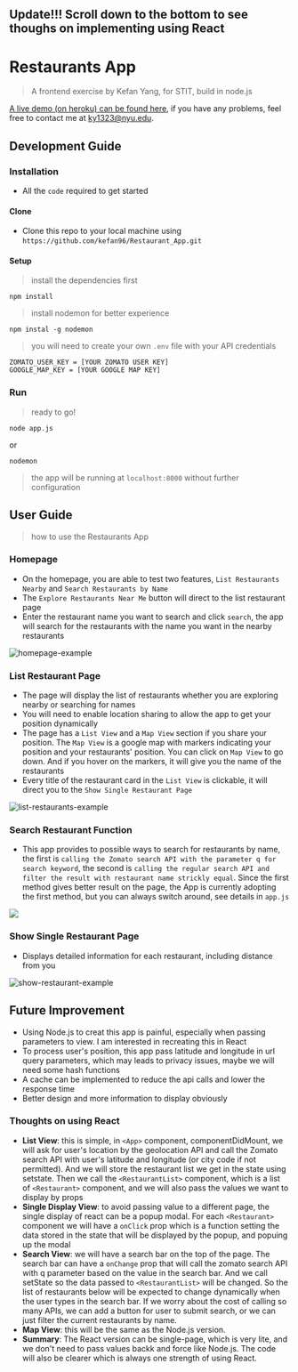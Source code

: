 ## Update!!! Scroll down to the bottom to see thoughs on implementing using React


# Restaurants App
> A frontend exercise by Kefan Yang, for STIT, build in node.js

[A live demo (on heroku) can be found here](https://morning-plains-38989.herokuapp.com/), if you have any problems, feel free to contact me at ky1323@nyu.edu.

## Development Guide

### Installation

- All the `code` required to get started

#### Clone

- Clone this repo to your local machine using `https://github.com/kefan96/Restaurant_App.git`

#### Setup

> install the dependencies first

```shell
npm install
```

> install nodemon for better experience

```shell
npm instal -g nodemon
```

> you will need to create your own `.env` file with your API credentials

```
ZOMATO_USER_KEY = [YOUR ZOMATO USER KEY]
GOOGLE_MAP_KEY = [YOUR GOOGLE MAP KEY]
```

### Run
> ready to go!
```shell
node app.js
```
or
```shell
nodemon
```

> the app will be running at `localhost:8000` without further configuration

## User Guide

> how to use the Restaurants App

### Homepage
- On the homepage, you are able to test two features, `List Restaurants Nearby` and `Search Restaurants by Name`
- The `Explore Restaurants Near Me` button will direct to the list restaurant page
- Enter the restaurant name you want to search and click `search`, the app will search for the restaurants with the name you want in the nearby restaurants
<img src="/public/Images/homepage-example.png" alt="homepage-example">

### List Restaurant Page
- The page will display the list of restaurants whether you are exploring nearby or searching for names
- You will need to enable location sharing to allow the app to get your position dynamically
- The page has a `List View` and a `Map View` section if you share your position. The `Map View` is a google map with markers indicating your position and your restaurants' position. You can click on `Map View` to go down. And if you hover on the markers, it will give you the name of the restaurants
- Every title of the restaurant card in the `List View` is clickable, it will direct you to the `Show Single Restaurant Page`
<img src="/public/Images/example-listpage.png" alt="list-restaurants-example">

### Search Restaurant Function
- This app provides to possible ways to search for restaurants by name, the first is `calling the Zomato search API with the parameter q for search keyword`, the second is `calling the regular search API and filter the result with restaurant name strickly equal`. Since the first method gives better result on the page, the App is currently adopting the first method, but you can always switch around, see details in `app.js`
<img src="/public/Images/example-search.png">

### Show Single Restaurant Page
- Displays detailed information for each restaurant, including distance from you
<img src="/public/Images/showpage-example.png" alt="show-restaurant-example">

## Future Improvement
- Using Node.js to creat this app is painful, especially when passing parameters to view. I am interested in recreating this in React
- To process user's position, this app pass latitude and longitude in url query parameters, which may leads to privacy issues, maybe we will need some hash functions
- A cache can be implemented to reduce the api calls and lower the response time
- Better design and more information to display obviously

### Thoughts on using React
- **List View**: this is simple, in `<App>` component, componentDidMount, we will ask for user's location by the geolocation API and call the Zomato search API with user's latitude and longitude (or city code if not permitted). And we will store the restaurant list we get in the state using setstate. Then we call the `<RestaurantList>` component, which is a list of `<Restaurant>` component, and we will also pass the values we want to display by props
- **Single Display View**: to avoid passing value to a different page, the single display of react can be a popup modal. For each `<Restaurant>` component we will have a `onClick` prop which is a function setting the data stored in the state that will be displayed by the popup, and popuing up the modal 
- **Search View**: we will have a search bar on the top of the page. The search bar can have a `onChange` prop that will call the zomato search API with q parameter based on the value in the search bar. And we call setState so the data passed to `<RestaurantList>` will be changed. So the list of restaurants below will be expected to change dynamically when the user types in the search bar. If we worry about the cost of calling so many APIs, we can add a button for user to submit search, or we can just filter the current restaurants by name.
- **Map View**: this will be the same as the Node.js version.
- **Summary**: The React version can be single-page, which is very lite, and we don't need to pass values backk and force like Node.js. The code will also be clearer which is always one strength of using React.
